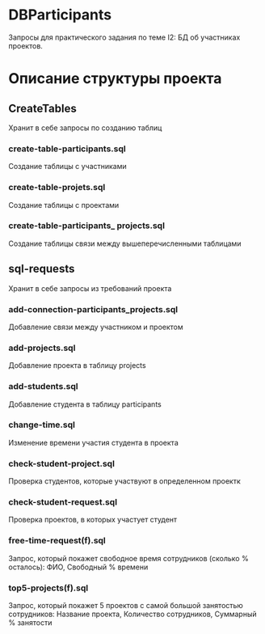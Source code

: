 # DBParticipants
Запросы для практического задания по теме I2:  БД об участниках проектов.

# Описание структуры проекта #

## CreateTables ##

Хранит в себе запросы по созданию таблиц
 
### create-table-participants.sql ###

Создание таблицы с участниками

### create-table-projets.sql ###

Создание таблицы с проектами

### create-table-participants_ projects.sql ###

Создание таблицы связи между вышеперечисленными таблицами

## sql-requests ##

Хранит в себе запросы из требований проекта

### add-connection-participants_projects.sql ###

Добавление связи между участником и проектом

### add-projects.sql ###

Добавление проекта в таблицу projects

### add-students.sql ###

Добавление студента в таблицу participants

### change-time.sql ###

Изменение времени участия студента в проекта

### check-student-project.sql ###

Проверка студентов, которые участвуют в определенном проектк

### check-student-request.sql ###

Проверка проектов, в которых участует студент

### free-time-request(f).sql ###

Запрос, который покажет свободное время сотрудников (сколько % осталось): ФИО, Свободный % времени

### top5-projects(f).sql ###

Запрос, который покажет 5 проектов с самой большой занятостью сотрудников: Название проекта, Количество сотрудников, Суммарный % занятости
